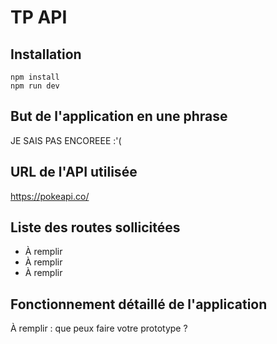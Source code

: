 # TP API

## Installation

```
npm install
npm run dev
```

## But de l'application en une phrase

JE SAIS PAS ENCOREEE :'(

## URL de l'API utilisée
https://pokeapi.co/

## Liste des routes sollicitées

- À remplir
- À remplir
- À remplir

## Fonctionnement détaillé de l'application

À remplir : que peux faire votre prototype ?
